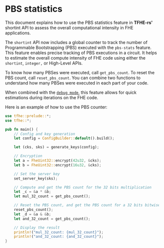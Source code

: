 # PBS statistics

This document explains how to use the PBS statistics feature in **TFHE-rs'** shortint API to assess the overall computational intensity in FHE applications.

The `shortint` API now includes a global counter to track the number of Programmable Bootstrapping (PBS) executed with the `pbs-stats` feature. This feature enables precise tracking of PBS executions in a circuit. It helps to estimate the overall compute intensity of FHE code using either the `shortint`, `integer,` or High-Level APIs.

To know how many PBSes were executed, call `get_pbs_count`. To reset the PBS count, call `reset_pbs_count`. You can combine two functions to understand how many PBSes were executed in each part of your code.

When combined with the [`debug mode`](../fundamentals/debug.md), this feature allows for quick estimations during iterations on the FHE code.

Here is an example of how to use the PBS counter:

```rust
use tfhe::prelude::*;
use tfhe::*;

pub fn main() {
    // Config and key generation
    let config = ConfigBuilder::default().build();

    let (cks, sks) = generate_keys(config);

    // Encryption
    let a = FheUint32::encrypt(42u32, &cks);
    let b = FheUint32::encrypt(16u32, &cks);

    // Set the server key
    set_server_key(sks);

    // Compute and get the PBS count for the 32 bits multiplication
    let _c = &a * &b;
    let mul_32_count = get_pbs_count();

    // Reset the PBS count, and get the PBS count for a 32 bits bitwise AND
    reset_pbs_count();
    let _d = &a & &b;
    let and_32_count = get_pbs_count();

    // Display the result
    println!("mul_32_count: {mul_32_count}");
    println!("and_32_count: {and_32_count}");
}

```
